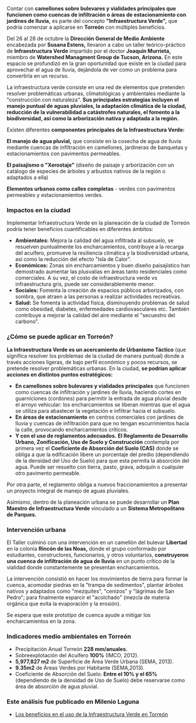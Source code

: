 
Contar con **camellones sobre bulevares y vialidades principales que funcionen como cuencas de infiltración o áreas de estacionamiento con jardines de lluvia,** es parte del concepto **"Infraestructura Verde",** que podría comenzar a aplicarse en **Torreón** con múltiples beneficios.

Del 26 al 28 de octubre la **Dirección General de Medio Ambiente** encabezada por **Susana Estens,** llevaron a cabo un taller teórico-práctico de **Infraestructura Verde** impartido por el doctor **Joaquín Murrieta,** miembro de **Watershed Managment Group de Tucson, Arizona.** En este espacio se profundizó en la gran oportunidad que existe en la ciudad para aprovechar el agua de lluvia, dejándola de ver como un problema para convertirla en un recurso.

La infraestructura verde consiste en una red de elementos que pretenden resolver problemáticas urbanas, climatológicas y ambientales mediante la "construcción con naturaleza". **Sus principales estrategias incluyen el manejo puntual de aguas pluviales, la adaptación climática de la ciudad, reducción de la vulnerabilidad a catástrofes naturales, el fomento a la biodiversidad, así como la arborización nativa y adaptada a la región.**

Existen diferentes **componentes principales de la Infraestructura Verde:**

**El manejo de agua pluvial,** que consiste en la cosecha de agua de lluvia mediante cuencas de infiltración en camellones, jardineras de banquetas y estacionamientos con pavimentos permeables.

**El paisajismo o "Xerostaje"** (diseño de paisaje y arborización con un catálogo de especies de árboles y arbustos nativos de la región o adaptados a ella)

**Elementos urbanos como calles completas** - verdes con pavimentos permeables y estacionamientos verdes.

### Impactos en la ciudad

Implementar Infraestructura Verde en la planeación de la ciudad de Torreón podría tener beneficios cuantificables en diferentes ámbitos:

* **Ambientales:** Mejora la calidad del agua infiltrada al subsuelo, se resuelven puntualmente los encharcamientos, contribuye a la recarga del acuífero, promueve la resiliencia climática y la biodiversidad urbana, así como la reducción del efecto "Isla de Calor".
* **Económicos:** Zonas sin encharcamientos y buen diseño paisajístico han demostrado aumentar las plusvalías en áreas tanto residenciales como comerciales. A su vez, el costo de infraestructura verde vs infraestructura gris, puede ser considerablemente menor.
* **Sociales:** Fomenta la creación de espacios públicos arborizados, con sombra, que atraen a las personas a realizar actividades recreativas.
* **Salud:** Se fomenta la actividad física, disminuyendo problemas de salud como obesidad, diabetes, enfermedades cardiovasculares etc. También contribuye a mejorar la calidad del aire mediante el "secuestro del carbono".

### ¿Cómo se puede aplicar en Torreón?

**La Infraestructura Verde es un acercamiento de Urbanismo Táctico** (que significa resolver los problemas de la ciudad de manera puntual) donde a través acciones ligeras, de bajo perfil económico y pocos recursos, se pretende resolver problemáticas urbanas. En la ciudad, **se podrían aplicar acciones en distintos puntos estratégicos:**

* **En camellones sobre bulevares y vialidades principales** que funcionen como cuencas de infiltración y jardines de lluvia, haciendo cortes en guarniciones (cordones) para permitir la entrada de agua pluvial desde el arroyo vehicular: los encharcamientos se liberan mientras que el agua se utiliza para abastecer la vegetación e infiltrar hacia el subsuelo.
* **En áreas de estacionamiento** en centros comerciales con jardines de lluvia y cuencas de infiltración para que no tengan escurrimientos hacia la calle, provocando encharcamientos críticos.
* **Y con el uso de reglamentos adecuados.** **El Reglamento de Desarrollo Urbano, Zonificación, Uso de Suelo y Construcción** contempla por primera vez el **Coeficiente de Absorción del Suelo (CAS)** donde se obliga a que la edificación libere un porcentaje del predio (dependiendo de la densidad del Uso de Suelo) para que esta permita la absorción del agua. Puede ser resuelto con tierra, pasto, grava, adoquín o cualquier otro pavimento permeable.

Por otra parte, el reglamento obliga a nuevos fraccionamientos a presentar un proyecto integral de manejo de aguas pluviales.

Asimismo, dentro de la planeación urbana se puede desarrollar un **Plan Maestro de Infraestructura Verde** vinculado a un **Sistema Metropolitano de Parques.**

### Intervención urbana

El Taller culminó con una intervención en un camellón del bulevar **Libertad** en la colonia **Rincón de las Noas,** donde el grupo conformado por estudiantes, constructores, funcionarios, y otros voluntarios, **construyeron una cuenca de infiltración de agua de lluvia** en un punto crítico de la vialidad donde constantemente se presentan encharcamientos.

La intervención consistió en hacer los movimientos de tierra para formar la cuenca, acomodar piedras en la "trampa de sedimentos", plantar árboles nativos y adaptados como "mezquites", "cenizos" y "lágrimas de San Pedro"; para finalmente esparcir el "acolchado" (mezcla de materia orgánica que evita la evaporación y la erosión).

Se espera que este prototipo de cuenca ayude a mitigar los encharcamientos en la zona.

### Indicadores medio ambientales en Torreón

* Precipitación Anual Torreón **228 mm/anuales.**
* Sobreexplotación del Acuífero **100%** (IMCO, 2012).
* **5,977,827 m2** de Superficie de Área Verde Urbana (SEMA, 2013).
* **9.35m2** de Áreas Verdes por Habitante (SEMA,2013).
* Coeficiente de Absorción del Suelo: **Entre el 10% y el 65%** (dependiendo de la densidad de Uso de Suelo) debe reservarse como área de absorción de agua pluvial.

### Este análisis fue publicado en Milenio Laguna

* [Los beneficios en el uso de la Infraestructura Verde en Torreón](http://www.milenio.com/tendencias/Milenio_Noticias-Nuestra_Metropoli_desde_el_IMPLAN-IMPLAN-Infraetructura_Verde_0_839316106.html)
